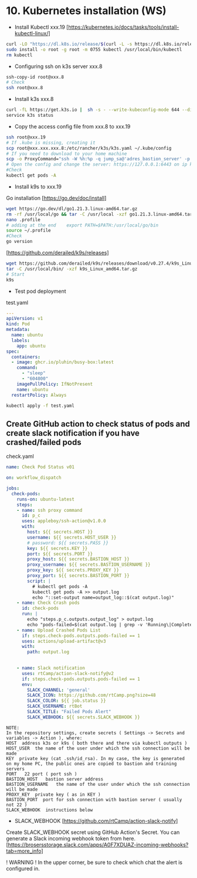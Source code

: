# 10. Kubernetes installation (WS)

* Install Kubectl  xxx.19  [https://kubernetes.io/docs/tasks/tools/install-kubectl-linux/]
```bash
curl -LO "https://dl.k8s.io/release/$(curl -L -s https://dl.k8s.io/release/stable.txt)/bin/linux/amd64/kubectl"
sudo install -o root -g root -m 0755 kubectl /usr/local/bin/kubectl
rm kubectl
```

* Configuring ssh on k3s server xxx.8
```bash
ssh-copy-id root@xxx.8
# Check
ssh root@xxx.8
```

* Install k3s xxx.8
```bash
curl -fL https://get.k3s.io |  sh -s - --write-kubeconfig-mode 644 --disable traefik --disable servicelb
service k3s status
```

* Copy the access config file from xxx.8 to xxx.19
```bash
ssh root@xxx.19
# If .kube is missing, creating it
scp root@xxx.xxx.xxx.8:/etc/rancher/k3s/k3s.yaml ~/.kube/config
# If you need to download to your home machine
scp -o ProxyCommand="ssh -W %h:%p -q jump_sa@'adres_bastion_server' -p 'port_BS'" root@xxx.8:/etc/rancher/k3s/k3s.yaml ~/.kube/config
# Open the config and change the server: https://127.0.0.1:6443 on ip k3s servers (xxx.8)
#Check
kubectl get pods -A
```

* Install k9s to xxx.19           

Go installation [https://go.dev/doc/install]    
```bash
wget https://go.dev/dl/go1.21.3.linux-amd64.tar.gz
rm -rf /usr/local/go && tar -C /usr/local -xzf go1.21.3.linux-amd64.tar.gz
nano .profile
# adding at the end    export PATH=$PATH:/usr/local/go/bin
source ~/.profile
#Check
go version
```

[https://github.com/derailed/k9s/releases]
```bash
wget https://github.com/derailed/k9s/releases/download/v0.27.4/k9s_Linux_amd64.tar.gz
tar -C /usr/local/bin/ -xzf k9s_Linux_amd64.tar.gz
# Start
k9s
```
* Test pod deployment

test.yaml
```yaml
---
apiVersion: v1
kind: Pod
metadata:
  name: ubuntu
  labels:
    app: ubuntu
spec:
  containers:
  - image: ghcr.io/pluhin/busy-box:latest
    command:
      - "sleep"
      - "604800"
    imagePullPolicy: IfNotPresent
    name: ubuntu
  restartPolicy: Always
```
```bash
kubectl apply -f test.yaml
```



## Create GitHub action to check status of pods and create slack notification if you have crashed/failed pods

check.yaml
```yaml
name: Check Pod Status v01

on: workflow_dispatch

jobs:
  check-pods:
    runs-on: ubuntu-latest
    steps:
    - name: ssh proxy command
      id: p_c
      uses: appleboy/ssh-action@v1.0.0
      with:
        host: ${{ secrets.HOST }}
        username: ${{ secrets.HOST_USER }}
        # password: ${{ secrets.PASS }}
        key: ${{ secrets.KEY }}
        port: ${{ secrets.PORT }}
        proxy_host: ${{ secrets.BASTION_HOST }}
        proxy_username: ${{ secrets.BASTION_USERNAME }}
        proxy_key: ${{ secrets.PROXY_KEY }}
        proxy_port: ${{ secrets.BASTION_PORT }}
        script: |
          # kubectl get pods -A
          kubectl get pods -A >> output.log
          echo "::set-output name=output_log::$(cat output.log)"
    - name: Check Crash pods
      id: check-pods
      run: |
        echo "steps.p_c.outputs.output_log" > output.log
        echo "pods-failed=$(cat output.log | grep -v 'Running\|Completed ' | wc -l)" >> $GITHUB_OUTPUT
    - name: Upload Crashed Pods List
      if: steps.check-pods.outputs.pods-failed == 1
      uses: actions/upload-artifact@v3
      with:
        path: output.log
        

    - name: Slack notification
      uses: rtCamp/action-slack-notify@v2
      if: steps.check-pods.outputs.pods-failed == 1
      env:
        SLACK_CHANNEL: 'general'
        SLACK_ICON: https://github.com/rtCamp.png?size=48
        SLACK_COLOR: ${{ job.status }}
        SLACK_USERNAME: rtBot
        SLACK_TITLE: "Failed Pods Alert"
        SLACK_WEBHOOK: ${{ secrets.SLACK_WEBHOOK }}
```

```
NOTE:
In the repository settings, create secrets ( Settings -> Secrets and variables -> Action ), where:
HOST  address k3s or k9s ( both there and there via kubectl outputs )
HOST_USER  the name of the user under which the ssh connection will be made
KEY  private key (cat .ssh/id_rsa). In my case, the key is generated on my home PC, the public ones are copied to bastion and training servers
PORT   22 port ( port ssh )
BASTION_HOST   bastion server address
BASTION_USERNAME   the name of the user under which the ssh connection will be made
PROXY_KEY  private key ( as in KEY )
BASTION_PORT  port for ssh connection with bastion server ( usually not 22 )
SLACK_WEBHOOK  instructions below
```

* SLACK_WEBHOOK   [https://github.com/rtCamp/action-slack-notify]

Create SLACK_WEBHOOK secret using GitHub Action's Secret. You can generate a Slack incoming webhook token from here.
[https://brosersstorage.slack.com/apps/A0F7XDUAZ-incoming-webhooks?tab=more_info]

! WARNING ! In the upper corner, be sure to check which chat the alert is configured in.
